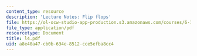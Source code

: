 ```yaml
---
content_type: resource
description: 'Lecture Notes: Flip flops'
file: https://ol-ocw-studio-app-production.s3.amazonaws.com/courses/6-111-introductory-digital-systems-laboratory-fall-2002/a8e40a47cb0b634e8512cce5efba8cc4_l4.pdf
file_type: application/pdf
resourcetype: Document
title: l4.pdf
uid: a8e40a47-cb0b-634e-8512-cce5efba8cc4
---
```

